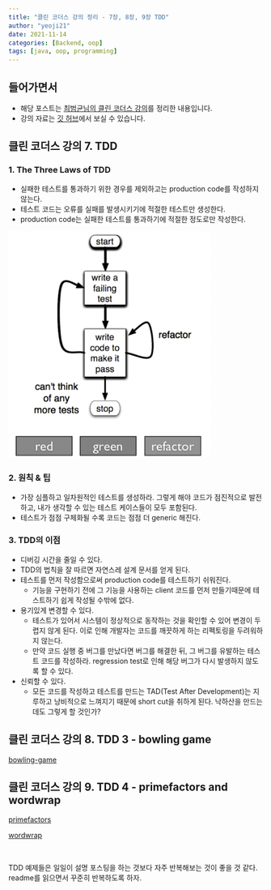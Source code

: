```yaml
---
title: "클린 코더스 강의 정리 - 7장, 8장, 9장 TDD"
author: "yeoji21"
date: 2021-11-14
categories: [Backend, oop]
tags: [java, oop, programming]
---
```


## 들어가면서

- 해당 포스트는 [최범균님의 클린 코더스 강의](https://www.youtube.com/watch?v=60lLSe1phks)를 정리한 내용입니다. 
- 강의 자료는 [깃 허브](https://github.com/msbaek/clean-coders-2013)에서 보실 수 있습니다.

## 클린 코더스 강의 7. TDD

### **1. The Three Laws of TDD**
- 실패한 테스트를 통과하기 위한 경우를 제외하고는 production code를 작성하지 않는다.
- 테스트 코드는 오류를 실패를 발생시키기에 적절한 테스트만 생성한다.
- production code는 실패한 테스트를 통과하기에 적절한 정도로만 작성한다. 

<img src="assets/../../../assets/img/baek/7.png" width=400>

### **2. 원칙 & 팁**
- 가장 심플하고 일차원적인 테스트를 생성하라. 그렇게 해야 코드가 점진적으로 발전하고, 내가 생각할 수 있는 테스트 케이스들이 모두 포함된다.
- 테스트가 점점 구체화될 수록 코드는 점점 더 generic 해진다. 

### **3. TDD의 이점**
- 디버깅 시간을 줄일 수 있다. 
- TDD의 법칙을 잘 따르면 자연스레 설계 문서를 얻게 된다. 
- 테스트를 먼저 작성함으로써 production code를 테스트하기 쉬워진다.  
    - 기능을 구현하기 전에 그 기능을 사용하는 client 코드를 먼저 만들기때문에 테스트하기 쉽게 작성될 수밖에 없다. 
- 용기있게 변경할 수 있다.  
    - 테스트가 있어서 시스템이 정상적으로 동작하는 것을 확인할 수 있어 변경이 두렵지 않게 된다. 이로 인해 개발자는 코드를 깨끗하게 하는 리펙토링을 두려워하지 않는다. 
    - 만약 코드 실행 중 버그를 만났다면 버그를 해결한 뒤, 그 버그를 유발하는 테스트 코드를 작성하라. regression test로 인해 해당 버그가 다시 발생하지 않도록 할 수 있다.
- 신뢰할 수 있다.  
    - 모든 코드를 작성하고 테스트를 만드는 TAD(Test After Development)는 지루하고 낭비적으로 느껴지기 때문에 short cut을 취하게 된다. 낙하산을 만드는데도 그렇게 할 것인가?

## 클린 코더스 강의 8. TDD 3 - bowling game
[bowling-game](https://github.com/msbaek/bowling-game)


## 클린 코더스 강의 9. TDD 4 - primefactors and wordwrap
[primefactors](https://github.com/msbaek/primefactors) 

[wordwrap](https://github.com/msbaek/wordwrap)

<br>

TDD 예제들은 일일이 설명 포스팅을 하는 것보다 자주 반복해보는 것이 좋을 것 같다. readme를 읽으면서 꾸준히 반복하도록 하자.